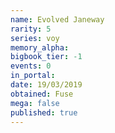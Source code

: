```yaml
---
name: Evolved Janeway
rarity: 5
series: voy
memory_alpha:
bigbook_tier: -1
events: 0
in_portal:
date: 19/03/2019
obtained: Fuse
mega: false
published: true
---
```



